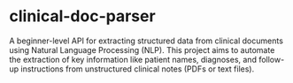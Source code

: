 # clinical-doc-parser

A beginner-level API for extracting structured data from clinical documents using Natural Language Processing (NLP). 
This project aims to automate the extraction of key information like patient names, diagnoses, and follow-up instructions from unstructured clinical notes (PDFs or text files).
